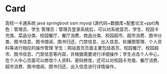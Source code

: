 # Card
高校一卡通系统 java springboot ssm mysql (源代码+数据库+配套论文+ppt)角色：管理员、学生  管理员：管理员登录系统后，可以对系统首页、学生、校园卡充值、菜品分类、校园餐厅、餐厅消费、商品分类、校园超市、超市消费、图书分类、图书信息、图书借阅、图书归还、门禁信息、出入信息、轮播图管理、个人资料等进行相应的操作管理  学生：网站首页页面主要包括首页、校园餐厅、校园超市、图书信息、门禁信息等内容，并根据需要进行详细操作；学生点击个人中心，在个人中心页面可以修改个人资料、密码修改，还可以对校园卡充值、餐厅消费、超市消费、图书借阅、图书归还、出入信息进行详情操作，
